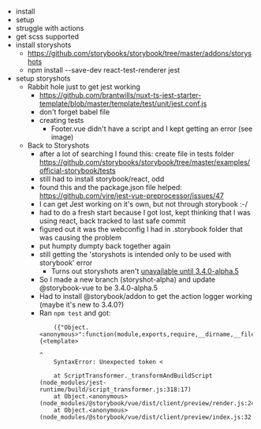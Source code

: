 - install
- setup
- struggle with actions
- get scss supported
- install storyshots
    - https://github.com/storybooks/storybook/tree/master/addons/storyshots
    - npm install --save-dev react-test-renderer jest
- setup storyshots
    - Rabbit hole just to get jest working
        - https://github.com/brantwills/nuxt-ts-jest-starter-template/blob/master/template/test/unit/jest.conf.js
        - don't forget babel file
        - creating tests
            - Footer.vue didn't have a script and I kept getting an error (see image)
    - Back to Storyshots
        - after a lot of searching I found this: create file in tests folder https://github.com/storybooks/storybook/tree/master/examples/official-storybook/tests
        - still had to install storybook/react, odd
        - found this and the package.json file helped: https://github.com/vire/jest-vue-preprocessor/issues/47
        - I can get Jest working on it's own, but not through storybook :-/
        - had to do a fresh start because I got lost, kept thinking that I was using react, back tracked to last safe commit
        - figured out it was the webconfig I had in .storybook folder that was causing the problem
        - put humpty dumpty back together again
        - still getting the 'storyshots is intended only to be used with storybook' error
            - Turns out storyshots aren't [unavailable until 3.4.0-alpha.5](https://github.com/storybooks/storybook/issues/2797)
        - So I made a new branch (storyshot-alpha) and update @storybook-vue to be 3.4.0-alpha.5
        - Had to install @storybook/addon to get the action logger working (maybe it's new to 3.4.0?)
        - Ran `npm test` and got:
            ```
                ({"Object.<anonymous>":function(module,exports,require,__dirname,__filename,global,jest){<template>
                                                                                             ^
                SyntaxError: Unexpected token <

                at ScriptTransformer._transformAndBuildScript (node_modules/jest-runtime/build/script_transformer.js:318:17)
                at Object.<anonymous> (node_modules/@storybook/vue/dist/client/preview/render.js:24:21)
                at Object.<anonymous> (node_modules/@storybook/vue/dist/client/preview/index.js:32:15)
            ```
        
        
